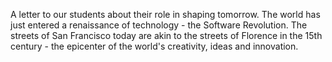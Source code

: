 A letter to our students about their role in shaping tomorrow. The world has just entered a renaissance of technology - the Software Revolution. The streets of San Francisco today are akin to the streets of Florence in the 15th century - the epicenter of the world's creativity, ideas and innovation.